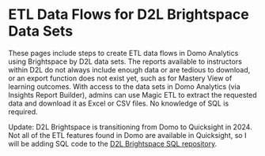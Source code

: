 # ETL Data Flows for D2L Brightspace Data Sets

These pages include steps to create ETL data flows in Domo Analytics using Brightspace by D2L data sets. The reports available to instructors within D2L do not always include enough data or are tedious to download, or an export function does not exist yet, such as for Mastery View of learning outcomes. With access to the data sets in Domo Analytics (via Insights Report Builder), admins can use Magic ETL to extract the requested data and download it as Excel or CSV files. No knowledge of SQL is required.

Update: D2L Brightspace is transitioning from Domo to Quicksight in 2024. Not all of the ETL features found in Domo are available in Quicksight, so I will be adding SQL code to the [D2L Brightspace SQL repository](https://github.com/jenniferwagner18/d2l-brightspace-sql).
